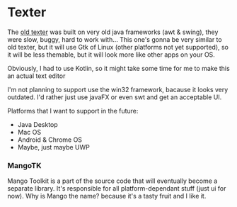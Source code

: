 # Texter

The [old texter](https://github.com/leoxshn/texter_old) was built on very old java frameworks (awt & swing), they were slow, buggy, hard to work with... This one's gonna be very similar to old texter, but it will use Gtk of Linux (other platforms not yet supported), so it will be less themable, but it will look more like other apps on your OS.

Obviously, I had to use Kotlin, so it might take some time for me to make this an actual text editor

I'm not planning to support use the win32 framework, bacause it looks very outdated.
I'd rather just use javaFX or even swt and get an acceptable UI.

Platforms that I want to support in the future:
 - Java Desktop
 - Mac OS
 - Android & Chrome OS
 - Maybe, just maybe UWP

### MangoTK
Mango Toolkit is a part of the source code that will eventually become a separate library. It's responsible for all platform-dependant stuff (just ui for now).
Why is Mango the name? because it's a tasty fruit and I like it.
